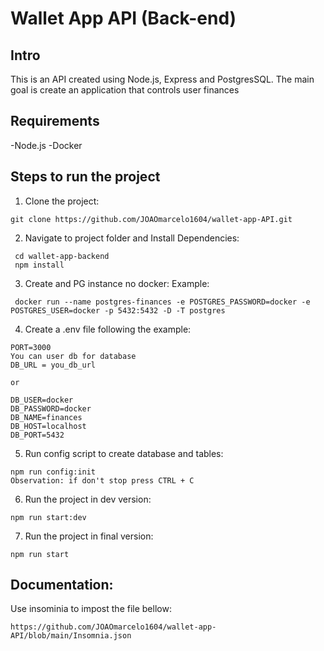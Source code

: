 # Wallet App API (Back-end)

## Intro

This is an API created using Node.js, Express and PostgresSQL.
The main goal is create an application that controls user finances

## Requirements

-Node.js
-Docker

## Steps to run the project

1. Clone the project:

```
git clone https://github.com/JOAOmarcelo1604/wallet-app-API.git
```

2.  Navigate to project folder and Install Dependencies:

```
 cd wallet-app-backend
 npm install
```

3.  Create and PG instance no docker:
    Example:

```
 docker run --name postgres-finances -e POSTGRES_PASSWORD=docker -e POSTGRES_USER=docker -p 5432:5432 -D -T postgres
```

4.  Create a .env file following the example:

```
PORT=3000
You can user db for database
DB_URL = you_db_url

or

DB_USER=docker
DB_PASSWORD=docker
DB_NAME=finances
DB_HOST=localhost
DB_PORT=5432
```

5. Run config script to create database and tables:

```
npm run config:init
Observation: if don't stop press CTRL + C
```

6.  Run the project in dev version:

```
npm run start:dev
```

7.  Run the project in final version:

```
npm run start
```

## Documentation:

Use insominia to impost the file bellow:

```
https://github.com/JOAOmarcelo1604/wallet-app-API/blob/main/Insomnia.json
```
